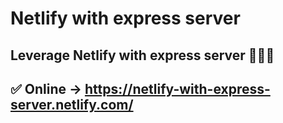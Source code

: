 # Netlify with express server 

## Leverage Netlify with express server 🎉🎉🎉

## ✅ Online &#8594;  https://netlify-with-express-server.netlify.com/


